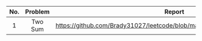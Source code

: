 |No.  | Problem   | Report   | Present  |
|:---:|:---------:|:--------:|:--------:|
|1    | Two Sum   | https://github.com/Brady31027/leetcode/blob/master/reports/two_sums_series.pdf | 2017/03/06 |
